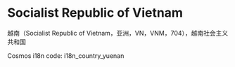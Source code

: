 # Socialist Republic of Vietnam

越南（Socialist Republic of Vietnam，亚洲，VN，VNM，704），越南社会主义共和国

Cosmos i18n code: i18n_country_yuenan